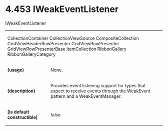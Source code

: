 <html dir="LTR" xmlns:mshelp="http://msdn.microsoft.com/mshelp" xmlns:ddue="http://ddue.schemas.microsoft.com/authoring/2003/5" xmlns:xlink="http://www.w3.org/1999/xlink" xmlns:tool="http://www.microsoft.com/tooltip"><body><input type="hidden" id="userDataCache" class="userDataStyle"><input type="hidden" id="hiddenScrollOffset"><img id="dropDownImage" style="display:none; height:0; width:0;" src="../local/drpdown.gif"><img id="dropDownHoverImage" style="display:none; height:0; width:0;" src="../local/drpdown_orange.gif"><img id="collapseImage" style="display:none; height:0; width:0;" src="../local/collapse.gif"><img id="expandImage" style="display:none; height:0; width:0;" src="../local/exp.gif"><img id="collapseAllImage" style="display:none; height:0; width:0;" src="../local/collall.gif"><img id="expandAllImage" style="display:none; height:0; width:0;" src="../local/expall.gif"><img id="copyImage" style="display:none; height:0; width:0;" src="../local/copycode.gif"><img id="copyHoverImage" style="display:none; height:0; width:0;" src="../local/copycodeHighlight.gif"><div id="header"><h1 class="heading">4.453 IWeakEventListener</h1></div><div id="mainSection"><div id="mainBody"><div id="allHistory" class="saveHistory" onsave="saveAll()" onload="loadAll()"></div>
				<p xmlns:wsd="http://wsdev.schemas.microsoft.com/authoring/2008/2" xmlns:msxsl="urn:schemas-microsoft-com:xslt" xmlns:script="urn:script" xmlns:build="urn:build">
				</p>
			<div id="sectionSection0" class="section" name="collapseableSection"><content xmlns="http://ddue.schemas.microsoft.com/authoring/2003/5" xmlns:wsd="http://wsdev.schemas.microsoft.com/authoring/2008/2" xmlns:msxsl="urn:schemas-microsoft-com:xslt" xmlns:script="urn:script" xmlns:build="urn:build">
				</content></div><div id="sectionSection1" class="section" name="collapseableSection"><content xmlns="http://ddue.schemas.microsoft.com/authoring/2003/5" xmlns:wsd="http://wsdev.schemas.microsoft.com/authoring/2008/2" xmlns:msxsl="urn:schemas-microsoft-com:xslt" xmlns:script="urn:script" xmlns:build="urn:build">
					<p xmlns="">IWeakEventListener</p>
					<p xmlns=""><b></b></p><table class="ProtocolAuthoredTable" xmlns=""><tr>
								<td colspan="2">
									<p>
										<mshelp:link keywords="ccb767f9-ddde-45b7-be18-7357e99e9918" tabindex="0">CollectionContainer</mshelp:link> <mshelp:link keywords="a2fb85a8-9d17-4e0b-aaba-73218d06fb2d" tabindex="0">CollectionViewSource</mshelp:link> <mshelp:link keywords="c3307914-7c6f-4ac7-bf52-dbcdb0c605c6" tabindex="0">CompositeCollection</mshelp:link> <mshelp:link keywords="63e38e1e-f574-4ea6-97e7-477996fb20f3" tabindex="0">GridViewHeaderRowPresenter</mshelp:link> <mshelp:link keywords="42071ca3-30a3-4eee-a2ea-6907f255fb92" tabindex="0">GridViewRowPresenter</mshelp:link> <mshelp:link keywords="46387300-d5e0-4531-8693-bb72a4ff49f3" tabindex="0">GridViewRowPresenterBase</mshelp:link> <mshelp:link keywords="48e93c7f-3fba-4fb9-9d69-b0bbc0c248c4" tabindex="0">ItemCollection</mshelp:link> <mshelp:link keywords="a82fe2e3-c1ef-4118-b98f-a08fb569b4be" tabindex="0">RibbonGallery</mshelp:link> <mshelp:link keywords="18e29239-144f-4131-8705-b41c6f517b2a" tabindex="0">RibbonGalleryCategory</mshelp:link></p>
								</td>
							</tr><tr>
							<td>
								<p>
									<b>(usage)</b>
								</p>
							</td>
							<td>
								<p>None.</p>
							</td>
						</tr><tr>
							<td>
								<p>
									<b>(description)</b>
								</p>
							</td>
							<td>
								<p>Provides event listening support for types that expect to receive events through the WeakEvent pattern and a WeakEventManager.</p>
							</td>
						</tr><tr>
							<td>
								<p>
									<b>[is default constructible]</b>
								</p>
							</td>
							<td>
								<p>false</p>
							</td>
						</tr></table>
				</content></div><!--[if gte IE 5]>
			<tool:tip element="languageFilterToolTip" avoidmouse="false"/>
		<![endif]--></div><a name="feedback"></a><span></span></div></body></html>
